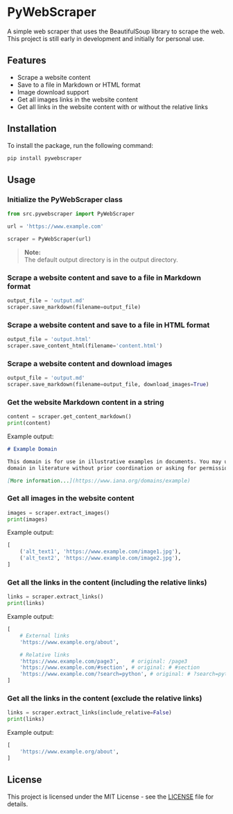 # PyWebScraper

A simple web scraper that uses the BeautifulSoup library to scrape the web. This project is still early in development and initially for personal use.

## Features

- Scrape a website content
- Save to a file in Markdown or HTML format
- Image download support
- Get all images links in the website content
- Get all links in the website content with or without the relative links

## Installation

To install the package, run the following command:

```bash
pip install pywebscraper
```

## Usage

### Initialize the PyWebScraper class

```python
from src.pywebscraper import PyWebScraper

url = 'https://www.example.com'

scraper = PyWebScraper(url)
```

> **Note:**  
> The default output directory is in the output directory.

### Scrape a website content and save to a file in Markdown format

```python
output_file = 'output.md'
scraper.save_markdown(filename=output_file)
```

### Scrape a website content and save to a file in HTML format

```python
output_file = 'output.html'
scraper.save_content_html(filename='content.html')
```

### Scrape a website content and download images

```python
output_file = 'output.md'
scraper.save_markdown(filename=output_file, download_images=True)
```

### Get the website Markdown content in a string

```python
content = scraper.get_content_markdown()
print(content)
```

Example output:

```markdown
# Example Domain

This domain is for use in illustrative examples in documents. You may use this
domain in literature without prior coordination or asking for permission.

[More information...](https://www.iana.org/domains/example)
```

### Get all images in the website content

```python
images = scraper.extract_images()
print(images)
```

Example output:

```python
[
    ('alt_text1', 'https://www.example.com/image1.jpg'),
    ('alt_text2', 'https://www.example.com/image2.jpg'),
]
```

### Get all the links in the content (including the relative links)

```python
links = scraper.extract_links()
print(links)
```

Example output:

```python
[
    # External links
    'https://www.example.org/about',

    # Relative links
    'https://www.example.com/page3',    # original: /page3
    'https://www.example.com/#section', # original: # #section
    'https://www.example.com/?search=python', # original: # ?search=python
]
```

### Get all the links in the content (exclude the relative links)

```python
links = scraper.extract_links(include_relative=False)
print(links)
```

Example output:

```python
[
    'https://www.example.org/about',
]
```

## License

This project is licensed under the MIT License - see the [LICENSE](LICENSE) file for details.

